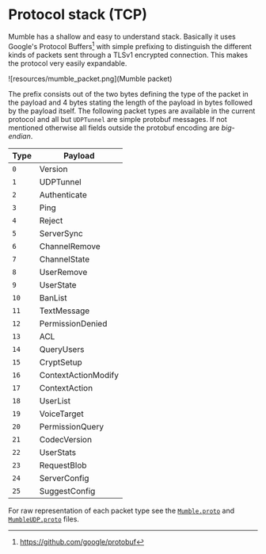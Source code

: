 # Protocol stack (TCP)

Mumble has a shallow and easy to understand stack. Basically it
uses Google's Protocol Buffers[^1] with simple prefixing to
distinguish the different kinds of packets sent through a TLSv1
encrypted connection. This makes the protocol very easily expandable.

![resources/mumble_packet.png](Mumble packet)

The prefix consists out of the two bytes defining the type of the packet
in the payload and 4 bytes stating the length of the payload in bytes
followed by the payload itself. The following packet types are available
in the current protocol and all but `UDPTunnel` are simple protobuf messages.
If not mentioned otherwise all fields outside the protobuf encoding are *big-endian*.

| Type | Payload             |
| ---- | ------------------- |
| `0`  | Version             |
| `1`  | UDPTunnel           |
| `2`  | Authenticate        |
| `3`  | Ping                |
| `4`  | Reject              |
| `5`  | ServerSync          |
| `6`  | ChannelRemove       |
| `7`  | ChannelState        |
| `8`  | UserRemove          |
| `9`  | UserState           |
| `10` | BanList             |
| `11` | TextMessage         |
| `12` | PermissionDenied    |
| `13` | ACL                 |
| `14` | QueryUsers          |
| `15` | CryptSetup          |
| `16` | ContextActionModify |
| `17` | ContextAction       |
| `18` | UserList            |
| `19` | VoiceTarget         |
| `20` | PermissionQuery     |
| `21` | CodecVersion        |
| `22` | UserStats           |
| `23` | RequestBlob         |
| `24` | ServerConfig        |
| `25` | SuggestConfig       |

For raw representation of each packet type see the [`Mumble.proto`](https://github.com/mumble-voip/mumble/blob/master/src/Mumble.proto)
and [`MumbleUDP.proto`](https://github.com/mumble-voip/mumble/blob/master/src/MumbleUDP.proto) files.

[^1]: <https://github.com/google/protobuf>
